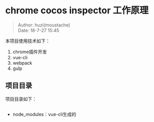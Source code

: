# chrome cocos inspector 工作原理

> Author: huzi(moustache)<br>
> Date: 18-7-27 15:45

本项目使用技术如下：

 1. chrome插件开发
 2. vue-cli
 3. webpack
 3. gulp

 ## 项目目录

 项目目录如下：

 ~~~bash
 ~~~

 - node_modules：vue-cli生成的